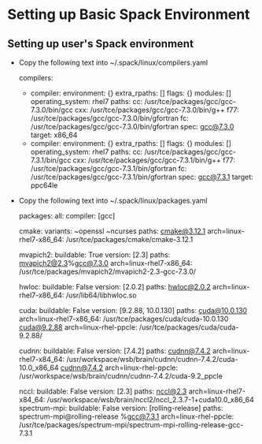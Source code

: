 # Setting up Basic Spack Environment

## Setting up user's Spack environment

+ Copy the following text into ~/.spack/linux/compilers.yaml

  compilers:
  - compiler:
      environment: {}
      extra_rpaths: []
      flags: {}
      modules: []
      operating_system: rhel7
      paths:
        cc: /usr/tce/packages/gcc/gcc-7.3.0/bin/gcc
        cxx: /usr/tce/packages/gcc/gcc-7.3.0/bin/g++
        f77: /usr/tce/packages/gcc/gcc-7.3.0/bin/gfortran
        fc: /usr/tce/packages/gcc/gcc-7.3.0/bin/gfortran
      spec: gcc@7.3.0
      target: x86_64
  - compiler:
      environment: {}
      extra_rpaths: []
      flags: {}
      modules: []
      operating_system: rhel7
      paths:
        cc: /usr/tce/packages/gcc/gcc-7.3.1/bin/gcc
        cxx: /usr/tce/packages/gcc/gcc-7.3.1/bin/g++
        f77: /usr/tce/packages/gcc/gcc-7.3.1/bin/gfortran
        fc: /usr/tce/packages/gcc/gcc-7.3.1/bin/gfortran
      spec: gcc@7.3.1
      target: ppc64le

+ Copy the following text into ~/.spack/linux/packages.yaml

  packages:
    all:
      compiler: [gcc]
      
    cmake:
      variants: ~openssl ~ncurses
      paths:
        cmake@3.12.1 arch=linux-rhel7-x86_64:  /usr/tce/packages/cmake/cmake-3.12.1

    mvapich2:
      buildable: True
      version: [2.3]
      paths:
        mvapich2@2.3%gcc@7.3.0 arch=linux-rhel7-x86_64: /usr/tce/packages/mvapich2/mvapich2-2.3-gcc-7.3.0/

    hwloc:
      buildable: False
      version: [2.0.2]
      paths:
        hwloc@2.0.2 arch=linux-rhel7-x86_64: /usr/lib64/libhwloc.so

    cuda:
      buildable: False
      version: [9.2.88, 10.0.130]
      paths:
        cuda@10.0.130 arch=linux-rhel7-x86_64: /usr/tce/packages/cuda/cuda-10.0.130
        cuda@9.2.88 arch=linux-rhel-ppcle: /usr/tce/packages/cuda/cuda-9.2.88/

    cudnn:
      buildable: False
      version: [7.4.2]
      paths:
        cudnn@7.4.2 arch=linux-rhel7-x84_64: /usr/workspace/wsb/brain/cudnn/cudnn-7.4.2/cuda-10.0_x86_64
        cudnn@7.4.2 arch=linux-rhel-ppcle: /usr/workspace/wsb/brain/cudnn/cudnn-7.4.2/cuda-9.2_ppcle

    nccl:
      buildable: False
      version: [2.3]
      paths:
        nccl@2.3 arch=linux-rhel7-x84_64: /usr/workspace/wsb/brain/nccl2/nccl_2.3.7-1+cuda10.0_x86_64
    spectrum-mpi:
      buildable: False
      version: [rolling-release]
      paths:
        spectrum-mpi@rolling-release %gcc@7.3.1 arch=linux-rhel-ppcle: /usr/tce/packages/spectrum-mpi/spectrum-mpi-rolling-release-gcc-7.3.1

